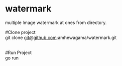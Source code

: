 # watermark
multiple Image watermark at ones from directory.


#Clone project<br />
git clone git@github.com:amhewagama/watermark.git<br /><br />

#Run Project<br />
go run<br />

